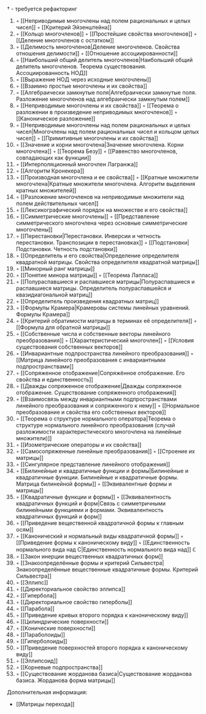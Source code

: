   $\dagger$ - требуется рефакторинг

1. ◦ [[Неприводимые многочлены над полем рациональных и целых чисел]]
   ◦ [[Критерий Эйзенштейна]]
2. ◦ [[Кольцо многочленов]]
   ◦ [[Простейшие свойства многочленов]]
   ◦ [[Деление многочленов с остатком]]
3. ◦ [[Делимость многочленов|Деление многочленов. Свойства отношения делимости]]
   ◦ [[Отношение ассоциированности]]
4. ◦ [[Наибольший общий делитель многочленов|Наибольший общий делитель многочленов. Теорема существования. Ассоциированность НОД]]
5. ◦ [[Выражение НОД через исходные многочлены]]
6. ◦ [[Взаимно простые многочлены и их свойства]]
7. ◦ [[Алгебраически замкнутые поля|Алгебраически замкнутые поля. Разложение многочленов над алгебраически замкнутым полем]]
8. ◦ [[Неприводимые многочлены и их свойства]]
   ◦ [[Теорема о разложении в произведение неприводимых многочленов]]
   ◦ [[Каноническое разложение]]
9. ◦ [[Неприводимые многочлены над полем рациональных и целых чисел|Многочлены над полем рациональных чисел и кольцом целых чисел]]
   ◦ [[Примитивные многочлены и их свойства]]
10. ◦ [[Значение и корни многочлена|Значение многочлена. Корни многочлена]]
    ◦ [[Теорема Безу]]
    ◦ [[Равенство многочленов, совпадающих как функции]]
11. ◦ [[Интерполяционный многочлен Лагранжа]]
12. ◦ [[Алгоритм Кронекера]]
13. ◦ [[Производная многочлена и ее свойства]]
    ◦ [[Кратные множители многочлена|Кратные множители многочлена. Алгоритм выделения кратных множителей]]
14. ◦ [[Разложение многочленов на неприводимые множители над полем действительных чисел]]
15. ◦ [[Лексикографический порядок на множестве и его свойства]]
16. ◦ [[Симметрические многочлены]]
    ◦ [[Представление симметрического многочлена через основные симметрические многочлены]]
17. ◦ [[Перестановки|Перестановки. Инверсии и четность перестановки. Транспозиции в перестановках]]
    ◦ [[Подстановки|Подстановки. Четность подстановки]]
18. ◦ [[Определитель и его свойства|Определение определителя квадратной матрицы. Свойства определителя квадратной матрицы]]
19. ◦ [[Минорный ранг матрицы]]
20. ◦ [[Понятие минора матрицы]]
    ◦ [[Теорема Лапласа]]
21. ◦ [[Полураспавшиеся и распавшиеся матрицы|Полураспавшиеся и распавшиеся матрицы. Определитель полураспавшейся и квазидиагональной матриц]]
22. ◦ [[Определитель произведения квадратных матриц]]
23. ◦ [[Формулы Крамера|Крамеровы системы линейных уравнений. Формулы Крамера]]
24. ◦ [[Критерий обратимости матрицы в терминах её определителя]]
    ◦ [[Формула для обратной матрицы]]
25. ◦ [[Собственные числа и собственные векторы линейного преобразования]]
    ◦ [[Характеристический многочлен]]
    ◦ [[Условия существования собственных векторов]]
26. ◦ [[Инвариантные подпространства линейного преобразования]]
    ◦ [[Матрица линейного преобразования с инвариантными подпространствами]]
27. ◦ [[Сопряженное отображение|Сопряжённое отображение. Его свойства и единственность]]
28. ◦ [[Дважды сопряженное отображение|Дважды сопряженное отображение. Существование сопряженного отображения]]
29. ◦ [[Взаимосвязь между инвариантными подпространствами линейного преобразования и сопряженного к нему]]
    ◦ [[Нормальное преобразование и свойства его собственных векторов]]
30. ◦ [[Теорема о структуре нормального оператора|Теорема о структуре нормального линейного преобразования (случай разложимости характеристического многочлена на линейные множители)]]
31. ◦ [[Изометрические операторы и их свойства]]
32. ◦ [[Самосопряженные линейные преобразования]]
    ◦ [[Строение их матрицы]]
33. ◦ [[Сингулярное представление линейного отображения]]
34. ◦ [[Билинейные и квадратичные функции и формы|Билинейные и квадратичные функции. Билинейные и квадратичные формы. Матрица билинейной формы]]
    ◦ [[Эквивалентные формы и матрицы]]
35. ◦ [[Квадратичные функции и формы]]
    ◦ [[Эквивалентность квадратичных функций и форм|Связь с симметричными билинейными функциями и формами. Эквивалентность квадратичных функций и форм]]
36. ◦ [[Приведение вещественной квадратичной формы к главным осям]]
37. ◦ [[Канонический и нормальный виды квадратичной формы]]
    ◦ [[Приведение формы к каноническому виду]]
    ◦ [[Единственность нормального вида над C|Единственность нормального вида над]] $\mathbb{C}$
38. ◦ [[Закон инерции вещественных квадратичных форм]]
39. ◦ [[Знакоопределённые формы и критерий Сильвестра|Знакоопределённые вещественные квадратичные формы. Критерий Сильвестра]]
40. ◦ [[Эллипс]]
41. ◦ [[Директориальное свойство эллипса]]
42. ◦ [[Гипербола]]
43. ◦ [[Директориальное свойство гиперболы]]
44. ◦ [[Парабола]]
45. ◦ [[Приведение кривых второго порядка к каноническому виду]]
46. ◦ [[Цилиндрические поверхности]]
47. ◦ [[Конические поверхности]]
48. ◦ [[Параболоиды]]
49. ◦ [[Гиперболоиды]]
50. ◦ [[Приведение поверхностей второго порядка к каноническому виду]]
51. ◦ [[Эллипсоид]]
52. ◦ [[Корневые подпространства]]
53. ◦ [[Существование жорданова базиса|Существование жорданова базиса. Жорданова форма матрицы]]

Дополнительная информация:
- [[Матрицы перехода]]